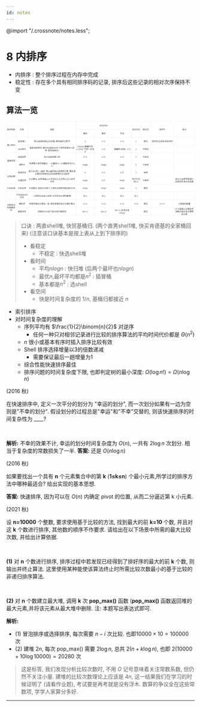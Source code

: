 ```yaml
---
id: notes
---
```

@import "/.crossnote/notes.less";

# 8 内排序
- 内排序 : 整个排序过程在内存中完成
- 稳定性 : 存在多个具有相同排序码的记录, 排序后这些记录的相对次序保持不变

## 算法一览

<img src="../image/内排序算法.png">

> 口诀 : 两直shell堆, 快贸基桶归. (两个直男shel1堆, 快买肯德基的全家桶回来) (注意该口诀基本是按上表从上到下排序的)
> - 看稳定 
>   - 不稳定 : 快选shell堆
> - 看时间
>   - 平均$nlogn$ : 快归堆 (后两个最坏也$nlogn$)
>   - 最优$n$,最坏平均都是$n^2$ : 插冒桶
>   - 基本都是$n^2$ : 选shell
> - 看空间  
>   - 快是时间复杂度的 $1/n$, 基桶归都接近 $n$
- 索引排序
- 对时间复杂度的理解
  - 序列平均有 $\frac{1}{2}\binom{n}{2}$ 对逆序
    - 任何一种只对相邻记录进行比较的排序算法的平均时间代价都是 $\Theta(n^2)$
  - $n$ 很小或基本有序时插入排序比较有效 
  - Shell 排序选择增量以3的倍数递减
    - 需要保证最后一趟增量为1
  - 综合性能快速排序最佳
  - 排序问题的时间复杂度下限, 也即判定树的最小深度: $\Omega(\log n!)=\Omega (n\log n)$


<div class="question-box">
    <span class="title">(2016 秋)</span>
    <p>在快速排序中, 定义一次平分的划分为 "幸运的划分", 而一次划分如果有一边为空则是"不幸的划分". 假设划分的过程总是"幸运"和"不幸"交替的, 则该快速排序的时间复杂性为 ____?</p> <br/>
</div>
    
**解析:** 不幸的效果不计, 幸运的划分时间复杂度为 $O(n)$, 一共有 $2\log n$ 次划分. 相当于复杂度的常数损失了一半.
**答案:** 还是 $O(n\log n)$

<div class="question-box">
    <span class="title">(2016 秋)</span>
    <p>如果要找出一个具有 <b>n</b> 个元素集合中的第 <b>k</b> (<b>1≤k≤n</b>) 个最小元素,所学过的排序方法中哪种最适合? 给出实现的基本思想.</p>
</div>

**答案:** 快速排序, 因为可以在 $O(n)$ 内确定 pivot 的位置, 从而二分逼近第 k 小元素.

<div class="question-box">
    <span class="title">(2021 秋)</span>
    <p>设 <b>n=10000</b> 个整数, 要求使用基于比较的方法, 找到最大的前 <b>k=10</b> 个数, 并且对这 <b>k</b> 个数进行排序, 其他数的顺序不作要求. 请给出在以下场景中所需的最大比较次数, 并给出计算依据.</p><br/>
    <p><b>(1)</b> 对 <b>n</b> 个数进行排序, 排序过程中若发现已经得到了排好序的最大的前 <b>k</b> 个数, 则输出并终止算法. 这里使用某种能使该算法终止时所需比较次数最小的基于比较的非递归排序算法.</p> <br/>
    <p><b>(2)</b> 对 <b>n</b> 个数建立最大堆, 调用 <b>k</b> 次 <b>pop_max()</b> 函数 (<b>pop_max()</b> 函数返回堆的最大元素,并将该元素从最大堆中删除. 注: 本题写出表达式即可.</p>
</div>

**解析:**
- (1) 冒泡排序或选择排序, 每次需要 $n-i$ 次比较. 也即$10000\times 10=100000$ 次
- (2) 建堆 $2n$, 每次 pop_max() 需要 $2\log n$, 总共 $2(n+k\log n)$, 也即 $2(10000+10\log 10000)=20280$ 次
> 这是标答, 我们发现分析比较次数时, 不用 $O$ 记号意味着关注常数系数, 但仍然不关注小量.
> 建堆的比较次数理论上应该是 $4n$, 这一结果我们在学习的时候证明了 (请看作业题), 考试要是再考就是没有浮木.
> 数算的争议全在这些常数项, 学学人家算分多好.
___